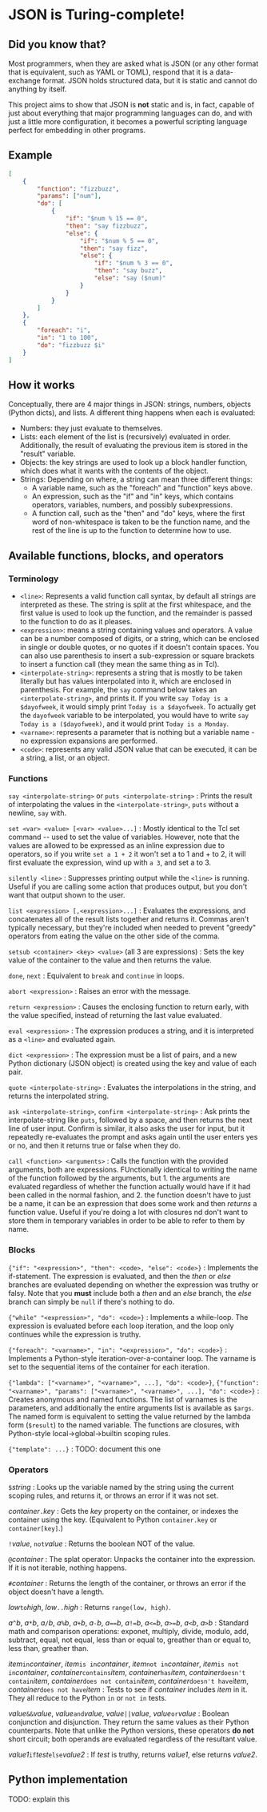 # JSON is Turing-complete!

## Did you know that?

Most programmers, when they are asked what is JSON (or any other format that is equivalent, such as YAML or TOML), respond that it is a data-exchange format. JSON holds structured data, but it is static and cannot do anything by itself.

This project aims to show that JSON is **not** static and is, in fact, capable of just about everything that major programming languages can do, and with just a little more configuration, it becomes a powerful scripting language perfect for embedding in other programs.

## Example

```json
[
    {
        "function": "fizzbuzz",
        "params": ["num"],
        "do": [
            {
                "if": "$num % 15 == 0",
                "then": "say fizzbuzz",
                "else": {
                    "if": "$num % 5 == 0",
                    "then": "say fizz",
                    "else": {
                        "if": "$num % 3 == 0",
                        "then": "say buzz",
                        "else": "say ($num)"
                    }
                }
            }
        ]
    },
    {
        "foreach": "i",
        "in": "1 to 100",
        "do": "fizzbuzz $i"
    }
]
```

## How it works

Conceptually, there are 4 major things in JSON: strings, numbers, objects (Python dicts), and lists. A different thing happens when each is evaluated:

* Numbers: they just evaluate to themselves.
* Lists: each element of the list is (recursively) evaluated in order. Additionally, the result of evaluating the previous item is stored in the "result" variable.
* Objects: the key strings are used to look up a block handler function, which does what it wants with the contents of the object.
* Strings: Depending on where, a string can mean three different things:
    * A variable name, such as the "foreach" and "function" keys above.
    * An expression, such as the "if" and "in" keys, which contains operators, variables, numbers, and possibly subexpressions.
    * A function call, such as the "then" and "do" keys, where the first word of non-whitespace is taken to be the function name, and the rest of the line is up to the function to determine how to use.

## Available functions, blocks, and operators

### Terminology

* `<line>`: Represents a valid function call syntax, by default all strings are interpreted as these. The string is split at the first whitespace, and the first value is used to look up the function, and the remainder is passed to the function to do as it pleases.
* `<expression>`: means a string containing values and operators. A value can be a number composed of digits, or a string, which can be enclosed in single or double quotes, or no quotes if it doesn't contain spaces. You can also use parenthesis to insert a sub-expression or square brackets to insert a function call (they mean the same thing as in Tcl).
* `<interpolate-string>`: represents a string that is mostly to be taken literally but has values interpolated into it, which are enclosed in parenthesis. For example, the `say` command below takes an `<interpolate-string>`, and prints it. If you write `say Today is a $dayofweek`, it would simply print `Today is a $dayofweek`. To actually get the `dayofweek` variable to be interpolated, you would have to write `say Today is a ($dayofweek)`, and it would print `Today is a Monday`.
* `<varname>`: represents a parameter that is nothing but a variable name - no expression expansions are performed.
* `<code>`: represents any valid JSON value that can be executed, it can be a string, a list, or an object.

### Functions

`say <interpolate-string>` or `puts <interpolate-string>`
:   Prints the result of interpolating the values in the `<interpolate-string>`, `puts` without a newline, `say` with.

`set <var> <value> [<var> <value>...]`
:   Mostly identical to the Tcl set command -- used to set the value of variables. However, note that the values are allowed to be expressed as an inline expression due to operators, so if you write `set a 1 + 2` it won't set a to 1 and + to 2, it will first evaluate the expression, wind up with `a 3`, and set a to 3.

`silently <line>`
:   Suppresses printing output while the `<line>` is running. Useful if you are calling some action that produces output, but you don't want that output shown to the user.

`list <expression> [,<expression>...]`
:   Evaluates the expressions, and concatenates all of the result lists together and returns it. Commas aren't typically necessary, but they're included when needed to prevent "greedy" operators from eating the value on the other side of the comma.

`setsub <container> <key> <value>` (all 3 are expressions)
:   Sets the key value of the container to the value and then returns the value.

`done`, `next`
:   Equivalent to `break` and `continue` in loops.

`abort <expression>`
:   Raises an error with the message.

`return <expression>`
:   Causes the enclosing function to return early, with the value specified, instead of returning the last value evaluated.

`eval <expression>`
:   The expression produces a string, and it is interpreted as a `<line>` and evaluated again.

`dict <expression>`
:   The expression must be a list of pairs, and a new Python dictionary (JSON object) is created using the key and value of each pair.

`quote <interpolate-string>`
:   Evaluates the interpolations in the string, and returns the interpolated string.

`ask <interpolate-string>`, `confirm <interpolate-string>`
: Ask prints the interpolate-string like `puts`, followed by a space, and then returns the next line of user input. Confirm is similar, it also asks the user for input, but it repeatedly re-evaluates the prompt and asks again until the user enters yes or no, and then it returns true or false when they do.

`call <function> <arguments>`
:   Calls the function with the provided arguments, both are expressions. FUnctionally identical to writing the name of the function followed by the arguments, but 1. the arguments are evaluated regardless of whether the function actually would have if it had been called in the normal fashion, and 2. the function doesn't have to just be a name, it can be an expression that does some work and then *returns* a function value. Useful if you're doing a lot with closures nd don't want to store them in temporary variables in order to be able to refer to them by name.

### Blocks

`{"if": "<expression>", "then": <code>, "else": <code>}`
:   Implements the if-statement. The expression is evaluated, and then the *then* or *else* branches are evaluated depending on whether the expression was truthy or falsy. Note that you **must** include both a *then* and an *else* branch, the *else* branch can simply be `null` if there's nothing to do.

`{"while" "<expression>", "do": <code>}`
:   Implements a while-loop. The expression is evaluated before each loop iteration, and the loop only continues while the expression is truthy.

`{"foreach": "<varname>", "in": "<expression>", "do": <code>}`
:   Implements a Python-style iteration-over-a-container loop. The varname is set to the sequential items of the container for each iteration.

`{"lambda": ["<varname>", "<varname>", ...], "do": <code>}`,
`{"function": "<varname>", "params": ["<varname>", "<varname>", ...], "do": <code>}`
:   Creates anonymous and named functions. The list of varnames is the parameters, and additionally the entire arguments list is available as `$args`. The named form is equivalent to setting the value returned by the lambda form (`$result`) to the named variable. The functions are closures, with Python-style local->global->builtin scoping rules.

`{"template": ...}`
:   TODO: document this one

### Operators

`$`*string*
:   Looks up the variable named by the string using the current scoping rules, and returns it, or throws an error if it was not set.

*container*`.`*key*
:   Gets the *key* property on the container, or indexes the container using the key. (Equivalent to Python `container.key` or `container[key]`.)

`!`*value*, `not`*value*
:   Returns the boolean NOT of the value.

`@`*container*
:   The splat operator: Unpacks the container into the expression. If it is not iterable, nothing happens.

`#`*container*
:   Returns the length of the container, or throws an error if the object doesn't have a length.

*low*`to`*high*, *low*`..`*high*
:   Returns `range(low, high)`.

*a*`^`*b*, *a*`*`*b*, *a*`/`*b*, *a*`%`*b*, *a*`+`*b*, *a*`-`*b*, *a*`==`*b*, *a*`!=`*b*, *a*`<=`*b*, *a*`>=`*b*, *a*`<`*b*, *a*`>`*b*
:   Standard math and comparison operations: exponet, multiply, divide, modulo, add, subtract, equal, not equal, less than or equal to, greather than or equal to, less than, greather than.

*item*`in`*container*, *item*`is in`*container*, *item*`not in`*container*, *item*`is not in`*container*, *container*`contains`*item*, *container*`has`*item*, *container*`doesn't contain`*item*, *container*`does not contain`*item*, *container*`doesn't have`*item*, *container*`does not have`*item*
:   Tests to see if *container* includes *item* in it. They all reduce to the Python `in` or `not in` tests.

*value*`&&`*value*, *value*`and`*value*, *value*`||`*value*, *value*`or`*value*
:   Boolean conjunction and disjunction. They return the same values as their Python counterparts. Note that unlike the Python versions, these operators **do not** short circuit; both operands are evaluated regardless of the resultant value.

*value1*`if`*test*`else`*value2*
:   If *test* is truthy, returns *value1*, else returns *value2*.

## Python implementation

TODO: explain this
